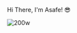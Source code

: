 Hi There, I'm Asafe! 😎<br>

![200w](https://github.com/user-attachments/assets/026293f0-f897-4fc2-a2cc-a29572843b9e)
